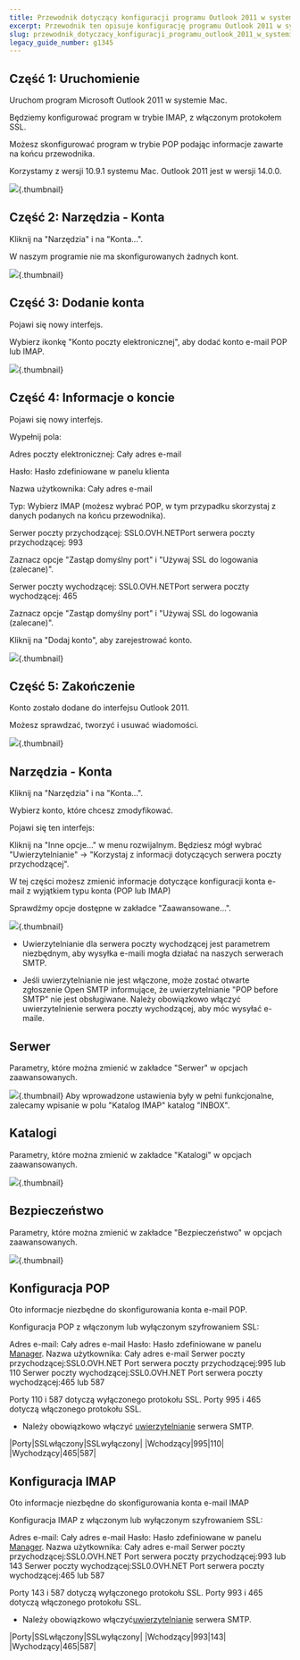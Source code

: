 ```yaml
---
title: Przewodnik dotyczący konfiguracji programu Outlook 2011 w systemie Mac
excerpt: Przewodnik ten opisuje konfigurację programu Outlook 2011 w systemie Mac
slug: przewodnik_dotyczacy_konfiguracji_programu_outlook_2011_w_systemie_mac
legacy_guide_number: g1345
---
```



## Część 1: Uruchomienie
Uruchom program Microsoft Outlook 2011 w systemie Mac.

Będziemy konfigurować program w trybie IMAP, z włączonym protokołem SSL.

Możesz skonfigurować program w trybie POP podając informacje zawarte na końcu przewodnika.

Korzystamy z wersji 10.9.1 systemu Mac. Outlook 2011 jest w wersji 14.0.0.

![](images/img_1492.jpg){.thumbnail}


## Część 2: Narzędzia - Konta
Kliknij na "Narzędzia" i na "Konta...".

W naszym programie nie ma skonfigurowanych żadnych kont.

![](images/img_1493.jpg){.thumbnail}


## Część 3: Dodanie konta
Pojawi się nowy interfejs.

Wybierz ikonkę "Konto poczty elektronicznej", aby dodać konto e-mail POP lub IMAP.

![](images/img_1494.jpg){.thumbnail}


## Część 4: Informacje o koncie
Pojawi się nowy interfejs. 

Wypełnij pola:

Adres poczty elektronicznej: Cały adres e-mail

Hasło: Hasło zdefiniowane w panelu klienta

Nazwa użytkownika: Cały adres e-mail

Typ: Wybierz IMAP (możesz wybrać POP, w tym przypadku skorzystaj z danych podanych na końcu przewodnika).

Serwer poczty przychodzącej: SSL0.OVH.NETPort serwera poczty przychodzącej: 993

Zaznacz opcje "Zastąp domyślny port" i "Używaj SSL do logowania (zalecane)".

Serwer poczty wychodzącej: SSL0.OVH.NETPort serwera poczty wychodzącej: 465

Zaznacz opcje "Zastąp domyślny port" i "Używaj SSL do logowania (zalecane)".

Kliknij na "Dodaj konto", aby zarejestrować konto.

![](images/img_1495.jpg){.thumbnail}


## Część 5: Zakończenie
Konto zostało dodane do interfejsu Outlook 2011.

Możesz sprawdzać, tworzyć i usuwać wiadomości.

![](images/img_1496.jpg){.thumbnail}


## Narzędzia - Konta
Kliknij na "Narzędzia" i na "Konta...".

Wybierz konto, które chcesz zmodyfikować.

Pojawi się ten interfejs:

Kliknij na "Inne opcje..." w menu rozwijalnym. Będziesz mógł wybrać  "Uwierzytelnianie" -> "Korzystaj z informacji dotyczących serwera poczty przychodzącej".

W tej części możesz zmienić informacje dotyczące konfiguracji konta e-mail z wyjątkiem typu konta (POP lub IMAP)

Sprawdźmy opcje dostępne w zakładce "Zaawansowane...".

![](images/img_2138.jpg){.thumbnail}

- Uwierzytelnianie dla serwera poczty wychodzącej jest parametrem niezbędnym, aby wysyłka e-maili mogła działać na naszych serwerach SMTP. 

- Jeśli uwierzytelnianie nie jest włączone, może zostać otwarte zgłoszenie Open SMTP informujące, że uwierzytelnianie "POP before SMTP" nie jest obsługiwane. Należy obowiązkowo włączyć uwierzytelnienie serwera poczty wychodzącej, aby móc wysyłać e-maile.




## Serwer
Parametry, które można zmienić w zakładce "Serwer" w opcjach zaawansowanych.

![](images/img_1498.jpg){.thumbnail}
Aby wprowadzone ustawienia były w pełni funkcjonalne, zalecamy wpisanie w polu 	"Katalog IMAP" katalog "INBOX".


## Katalogi
Parametry, które można zmienić w zakładce "Katalogi" w opcjach zaawansowanych.

![](images/img_1499.jpg){.thumbnail}


## Bezpieczeństwo
Parametry, które można zmienić w zakładce "Bezpieczeństwo" w opcjach zaawansowanych.

![](images/img_1500.jpg){.thumbnail}


## Konfiguracja POP
Oto informacje niezbędne do skonfigurowania konta e-mail POP.

Konfiguracja POP z włączonym lub wyłączonym szyfrowaniem SSL:

Adres e-mail: Cały adres e-mail
Hasło: Hasło zdefiniowane w panelu [Manager](https://www.ovh.com/auth/?action=gotomanager).
Nazwa użytkownika: Cały adres e-mail
Serwer poczty przychodzącej:SSL0.OVH.NET
Port serwera poczty przychodzącej:995 lub 110
Serwer poczty wychodzącej:SSL0.OVH.NET
Port serwera poczty wychodzącej:465 lub 587

Porty 110 i 587 dotyczą wyłączonego protokołu SSL.
Porty 995 i 465 dotyczą włączonego protokołu SSL.


- Należy obowiązkowo włączyć [uwierzytelnianie](#modification_du_compte_e-mail_sur_outlook_2011_mac_outils_-_comptes) serwera SMTP.


|Porty|SSLwłączony|SSLwyłączony|
|Wchodzący|995|110|
|Wychodzący|465|587|




## Konfiguracja IMAP
Oto informacje niezbędne do skonfigurowania konta e-mail IMAP

Konfiguracja IMAP z włączonym lub wyłączonym szyfrowaniem SSL:

Adres e-mail: Cały adres e-mail
Hasło: Hasło zdefiniowane w panelu [Manager](https://www.ovh.com/auth/?action=gotomanager).
Nazwa użytkownika: Cały adres e-mail
Serwer poczty przychodzącej:SSL0.OVH.NET
Port serwera poczty przychodzącej:993 lub 143
Serwer poczty wychodzącej:SSL0.OVH.NET
Port serwera poczty wychodzącej:465 lub 587

Porty 143 i 587 dotyczą wyłączonego protokołu SSL.
Porty 993 i 465 dotyczą włączonego protokołu SSL.


- Należy obowiązkowo włączyć[uwierzytelnianie](#modification_du_compte_e-mail_sur_outlook_2011_mac_outils_-_comptes) serwera SMTP.


|Porty|SSLwłączony|SSLwyłączony|
|Wchodzący|993|143|
|Wychodzący|465|587|



